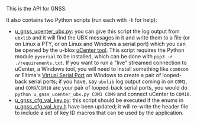 This is the API for GNSS.

It also contains two Python scripts (run each with `-h` for help):
- [u_gnss_ucenter_ubx.py](u_gnss_ucenter_ubx.py): you can give this script the log output from `ubxlib` and it will find the UBX messages in it and write them to a file (or on Linux a PTY, or on Linux and Windows a serial port) which you can be opened by the u-blox [uCenter tool](https://www.u-blox.com/en/product/u-center).  This script requires the Python module `pyserial` to be installed, which can be done with `pip3 -r ./requirements.txt`.  If you want to run a "live" streamed connection to uCenter, a Windows tool, you will need to install something like `com0com` or  Eltima's [Virtual Serial Port](https://www.eltima.com/products/vspdxp) on Windows to create a pair of looped-back serial ports; if you have, say `ubxlib` log output coming in on `COM1`, and `COM9`/`COM10` are your pair of looped-back serial ports, you would do `python u_gnss_ucenter_ubx.py COM1 COM9` and connect uCenter to `COM10`.
- [u_gnss_cfg_val_key.py](u_gnss_cfg_val_key.py): this script should be executed if the enums in [u_gnss_cfg_val_key.h](u_gnss_cfg_val_key.h) have been updated; it will re-write the header file to include a set of key ID macros that can be used by the application.
